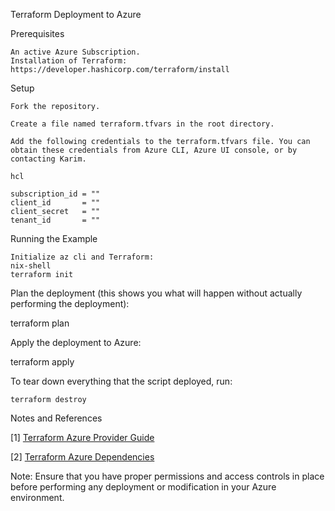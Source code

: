 Terraform Deployment to Azure

Prerequisites

    An active Azure Subscription.
    Installation of Terraform: https://developer.hashicorp.com/terraform/install

Setup

    Fork the repository.

    Create a file named terraform.tfvars in the root directory.

    Add the following credentials to the terraform.tfvars file. You can obtain these credentials from Azure CLI, Azure UI console, or by contacting Karim.

    hcl

    subscription_id = ""
    client_id       = ""
    client_secret   = ""
    tenant_id       = ""
    

Running the Example
          
    Initialize az cli and Terraform:
    nix-shell
    terraform init

Plan the deployment (this shows you what will happen without actually performing the deployment):

terraform plan

Apply the deployment to Azure:

terraform apply

To tear down everything that the script deployed, run:

    terraform destroy

Notes and References

[1] [Terraform Azure Provider Guide](https://registry.terraform.io/providers/hashicorp/azurerm/latest/docs)

[2] [Terraform Azure Dependencies](https://developer.hashicorp.com/terraform/tutorials/configuration-language/dependencies)


Note: Ensure that you have proper permissions and access controls in place before performing any deployment or modification in your Azure environment.
